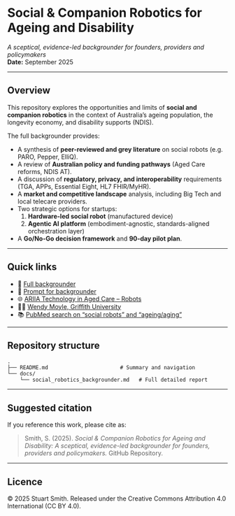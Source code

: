 # Social & Companion Robotics for Ageing and Disability  
*A sceptical, evidence-led backgrounder for founders, providers and policymakers*  
**Date:** September 2025

---

## Overview
This repository explores the opportunities and limits of **social and companion robotics** in the context of Australia’s ageing population, the longevity economy, and disability supports (NDIS).  

The full backgrounder provides:
- A synthesis of **peer-reviewed and grey literature** on social robots (e.g. PARO, Pepper, ElliQ).  
- A review of **Australian policy and funding pathways** (Aged Care reforms, NDIS AT).  
- A discussion of **regulatory, privacy, and interoperability** requirements (TGA, APPs, Essential Eight, HL7 FHIR/MyHR).  
- A **market and competitive landscape** analysis, including Big Tech and local telecare providers.  
- Two strategic options for startups:  
  1. **Hardware-led social robot** (manufactured device)  
  2. **Agentic AI platform** (embodiment-agnostic, standards-aligned orchestration layer)  
- A **Go/No-Go decision framework** and **90-day pilot plan**.  

---

## Quick links
- 📄 [Full backgrounder](./docs/social_robotics_backgrounder.md)  
- 📄 [Prompt for backgrounder](./docs/social_robotics_prompt.md)  
- 🌐 [ARIIA Technology in Aged Care – Robots](https://www.ariia.org.au/knowledge-implementation-hub/technology-in-aged-care/types-technology-aged-care/robots)  
- 🧑‍🔬 [Wendy Moyle, Griffith University](https://experts.griffith.edu.au/19094-wendy-moyle)  
- 📚 [PubMed search on “social robots” and “ageing/aging”](https://pubmed.ncbi.nlm.nih.gov/?term=%22social+robots%22+and+%22ageing+or+aging%22)  

---

## Repository structure
```
.
├── README.md                       # Summary and navigation
└── docs/
    └── social_robotics_backgrounder.md   # Full detailed report
```

---

## Suggested citation
If you reference this work, please cite as:  

> Smith, S. (2025). *Social & Companion Robotics for Ageing and Disability: A sceptical, evidence-led backgrounder for founders, providers and policymakers.* GitHub Repository.

---

## Licence
© 2025 Stuart Smith. Released under the Creative Commons Attribution 4.0 International (CC BY 4.0).
